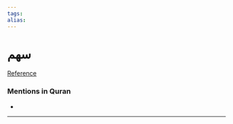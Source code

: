 ```yaml
---
tags: 
alias: 
---
```


# سهم

[Reference](https://corpus.quran.com/concept.jsp?id=arrow)

### Mentions in Quran
- 

---

